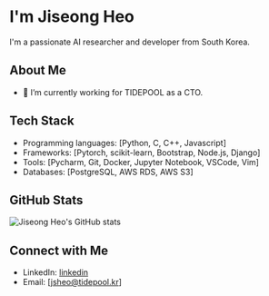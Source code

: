 # I'm Jiseong Heo

I'm a passionate AI researcher and developer from South Korea.

## About Me

- 🔭 I’m currently working for TIDEPOOL as a CTO.

## Tech Stack

- Programming languages: [Python, C, C++, Javascript]
- Frameworks: [Pytorch, scikit-learn, Bootstrap, Node.js, Django]
- Tools: [Pycharm, Git, Docker, Jupyter Notebook, VSCode, Vim]
- Databases: [PostgreSQL, AWS RDS, AWS S3]

## GitHub Stats

![Jiseong Heo's GitHub stats](https://github-readme-stats.vercel.app/api?username=jsheo96&show_icons=true&theme=dark)

## Connect with Me

- LinkedIn: [linkedin](https://www.linkedin.com/in/jsheo)
- Email: [jsheo@tidepool.kr]
